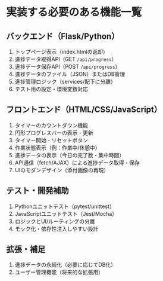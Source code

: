 # 実装する必要のある機能一覧

## バックエンド（Flask/Python）
1. トップページ表示（index.htmlの返却）
2. 進捗データ取得API（GET `/api/progress`）
3. 進捗データ保存API（POST `/api/progress`）
4. 進捗データのファイル（JSON）またはDB管理
5. 進捗管理ロジック（services/配下に分離）
6. テスト用の設定・環境変数対応

## フロントエンド（HTML/CSS/JavaScript）
1. タイマーのカウントダウン機能
2. 円形プログレスバーの表示・更新
3. タイマー開始・リセットボタン
4. 作業状態表示（例：作業中/休憩中）
5. 進捗データの表示（今日の完了数・集中時間）
6. API通信（fetch/AJAX）による進捗データ取得・保存
7. UIのモダンデザイン（添付画像の再現）

## テスト・開発補助
1. Pythonユニットテスト（pytest/unittest）
2. JavaScriptユニットテスト（Jest/Mocha）
3. ロジックとUI/ルーティングの分離
4. モック化・依存性注入しやすい設計

## 拡張・補足
1. 進捗データの永続化（必要に応じてDB化）
2. ユーザー管理機能（将来的な拡張用）
